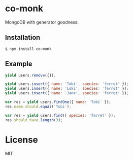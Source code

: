 
# co-monk

  MongoDB with generator goodness.

## Installation

```
$ npm install co-monk
```

## Example

```js
yield users.remove({});

yield users.insert({ name: 'Tobi', species: 'ferret' });
yield users.insert({ name: 'Loki', species: 'ferret' });
yield users.insert({ name: 'Jane', species: 'ferret' });

var res = yield users.findOne({ name: 'Tobi' });
res.name.should.equal('Tobi');

var res = yield users.find({ species: 'ferret' });
res.should.have.length(3);
```

# License

  MIT